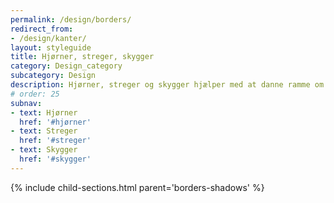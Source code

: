 ```yaml
---
permalink: /design/borders/
redirect_from:
- /design/kanter/
layout: styleguide
title: Hjørner, streger, skygger
category: Design_category
subcategory: Design
description: Hjørner, streger og skygger hjælper med at danne ramme om indhold på siden.
# order: 25
subnav:
- text: Hjørner
  href: '#hjørner'
- text: Streger
  href: '#streger'
- text: Skygger
  href: '#skygger'
---
```


{% include child-sections.html parent='borders-shadows' %}

